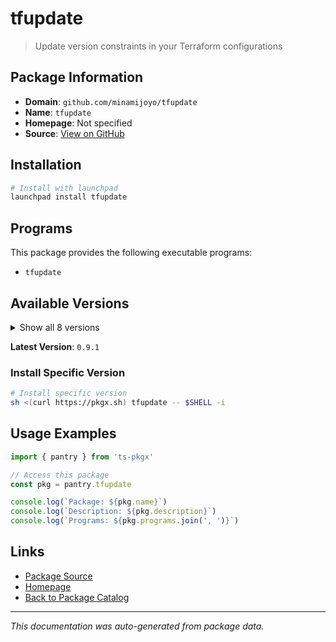 # tfupdate

> Update version constraints in your Terraform configurations

## Package Information

- **Domain**: `github.com/minamijoyo/tfupdate`
- **Name**: `tfupdate`
- **Homepage**: Not specified
- **Source**: [View on GitHub](https://github.com/pkgxdev/pantry/tree/main/projects/github.com/minamijoyo/tfupdate/package.yml)

## Installation

```bash
# Install with launchpad
launchpad install tfupdate
```

## Programs

This package provides the following executable programs:

- `tfupdate`

## Available Versions

<details>
<summary>Show all 8 versions</summary>

- `0.9.1`, `0.9.0`, `0.8.5`, `0.8.4`, `0.8.2`
- `0.8.1`, `0.8.0`, `0.7.2`

</details>

**Latest Version**: `0.9.1`

### Install Specific Version

```bash
# Install specific version
sh <(curl https://pkgx.sh) tfupdate -- $SHELL -i
```

## Usage Examples

```typescript
import { pantry } from 'ts-pkgx'

// Access this package
const pkg = pantry.tfupdate

console.log(`Package: ${pkg.name}`)
console.log(`Description: ${pkg.description}`)
console.log(`Programs: ${pkg.programs.join(', ')}`)
```

## Links

- [Package Source](https://github.com/pkgxdev/pantry/tree/main/projects/github.com/minamijoyo/tfupdate/package.yml)
- [Homepage](#)
- [Back to Package Catalog](../package-catalog.md)

---

*This documentation was auto-generated from package data.*
